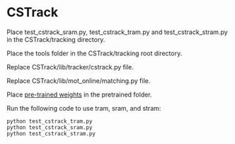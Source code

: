 # CSTrack

Place test_cstrack_sram.py, test_cstrack_tram.py and test_cstrack_stram.py in the CSTrack/tracking directory.

Place the tools folder in the CSTrack/tracking root directory.

Replace CSTrack/lib/tracker/cstrack.py file.

Replace CSTrack/lib/mot_online/matching.py file.

Place [pre-trained weights](https://pan.baidu.com/s/1KvSzIbMeYQ4LWKxAUFMylw?pwd=7712) in the pretrained folder.

Run the following code to use tram, sram, and stram:

```
python test_cstrack_tram.py
python test_cstrack_sram.py
python test_cstrack_stram.py
```
